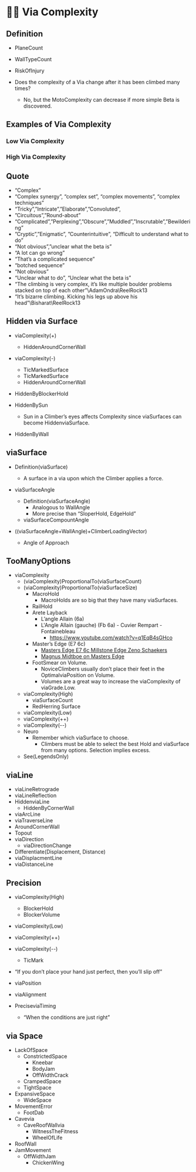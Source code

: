 # 🔷🔺 <via>Via</via> Complexity

## Definition

- PlaneCount
- WallTypeCount
- RiskOfInjury

- Does the complexity of a Via change after it has been climbed many times?
    - No, but the MotoComplexity can decrease if more simple Beta is discovered.

## Examples of <via>Via</via> Complexity

### Low <via>Via</via> Complexity

### High <via>Via</via> Complexity

## Quote

- “Complex”
- “Complex synergy”, “complex set”, “complex movements”, “complex techniques”
- “Tricky”,”Intricate”,”Elaborate”,”Convoluted”,
- ”Circuitous”,”Round-about”
- “Complicated”,”Perplexing”,”Obscure”,”Muddled”,”Inscrutable”,”Bewildering”
- ”Cryptic”,”Enigmatic”, ”Counterintuitive”, “Difficult to understand what to do”
- “Not obvious”,”unclear what the beta is”
- “A lot can go wrong”
- “That’s a complicated sequence”
- “botched sequence”
- “Not obvious”
- “Unclear what to do”, “Unclear what the beta is”
- “The climbing is very complex, it’s like multiple boulder problems stacked on top of each other”\AdamOndra\ReelRock13
- “It’s bizarre climbing. Kicking his legs up above his head”\Bisharat\ReelRock13

## Hidden via Surface

- viaComplexity(+)
    - HiddenAroundCornerWall
- viaComplexity(-)
    - TicMarkedSurface
    - TicMarkedSurface
    - HiddenAroundCornerWall

- HiddenByBlockerHold
- HiddenBySun
    - Sun in a Climber’s eyes affects Complexity since viaSurfaces can become HiddenviaSurface.
- HiddenByWall

## viaSurface

- Definition(viaSurface)
    - A surface in a via upon which the Climber applies a force.

- viaSurfaceAngle
    - Definition(viaSurfaceAngle)
        - Analogous to WallAngle
        - More precise than “SloperHold, EdgeHold”
    - viaSurfaceCompountAngle
- ((viaSurfaceAngle+WallAngle)+ClimberLoadingVector)
    - Angle of Approach

## TooManyOptions

- viaComplexity
    - (viaComplexity)ProportionalTo(viaSurfaceCount)
    - (viaComplexity)ProportionalTo(viaSurfaceSize)
        - MacroHold
            - MacroHolds are so big that they have many viaSurfaces.
        - RailHold
        - Arete Layback
            - L’angle Allain (6a)
            - L'Angle Allain (gauche) (Fb 6a) - Cuvier Rempart - Fontainebleau
                - <https://www.youtube.com/watch?v=q1EqB4sGHco>
        - Master’s Edge (E7 6c)
            - [Masters Edge E7 6c Millstone Edge Zeno Schaekers](https://www.youtube.com/watch?v=NpwfMAnwSWw)
            - [Magnus Midtboe on Masters Edge](https://www.youtube.com/watch?v=Ij9_41yNdS4)
        - FootSmear on Volume.
            - NoviceClimbers usually don’t place their feet in the OptimalviaPosition on Volume.
            - Volumes are a great way to increase the viaComplexity of viaGrade.Low.
    - viaComplexity(High)
        - viaSurfaceCount
        - RedHerring Surface
    - viaComplexity(Low)
    - viaComplexity(++)
    - viaComplexity(--)
    - Neuro
        - Remember which viaSurface to choose.
            - Climbers must be able to select the best Hold and viaSurface from many options. Selection implies excess.
    - See(LegendsOnly)

## viaLine

- viaLineRetrograde
- viaLineReflection
- HiddenviaLine
    - HiddenByCornerWall
- viaArcLine
- viaTraverseLine
- AroundCornerWall
- Topout
- viaDirection
    - viaDirectionChange
- Differentiate(Displacement, Distance)
- viaDisplacmentLine
- viaDistanceLine

## Precision

- viaComplexity(High)
    - BlockerHold
    - BlockerVolume
- viaComplexity(Low)
- viaComplexity(++)
- viaComplexity(--)
    - TicMark
- “If you don’t place your hand just perfect, then you’ll slip off”

- viaPosition
- viaAlignment
- PreciseviaTiming
    - “When the conditions are just right”

## via Space

- LackOfSpace
    - ConstrictedSpace
        - Kneebar
        - BodyJam
        - OffWidthCrack
    - CrampedSpace
    - TightSpace
- ExpansiveSpace
    - WideSpace
- MovementError
    - FootDab
- Cavevia
    - CaveRoofWallvia
        - WitnessTheFitness
        - WheelOfLife
- RoofWall
- JamMovement
    - OffWidthJam
        - ChickenWing
